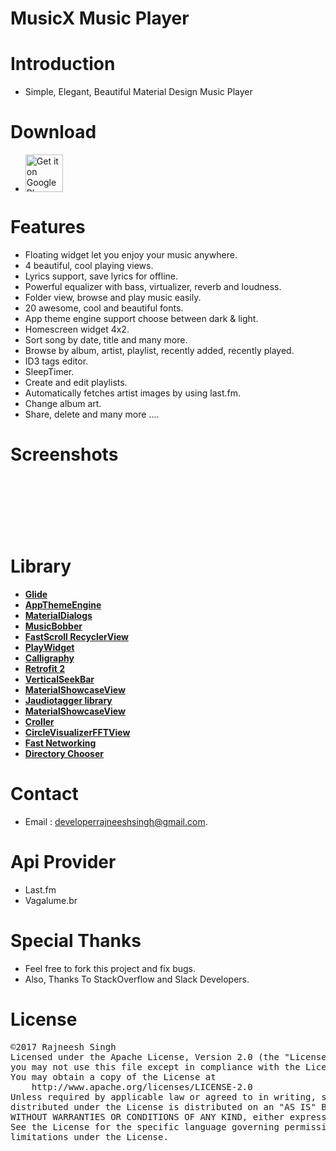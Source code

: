 # MusicX Music Player

# Introduction
- Simple, Elegant, Beautiful Material Design Music Player

# Download
- <p><a href="https://play.google.com/store/apps/details?id=com.rks.musicx"><img alt="Get it on Google Play" src="https://play.google.com/intl/en_us/badges/images/generic/en_badge_web_generic.png" height="60" data-canonical-src="https://play.google.com/intl/en_us/badges/images/apps/en-play-badge.png" style="max-width:100%;"></a></p>

# Features
- Floating widget let you enjoy your music anywhere.
- 4 beautiful, cool playing views.
- Lyrics support, save lyrics for offline.
- Powerful equalizer with bass, virtualizer, reverb and loudness.
- Folder view, browse and play music easily.
- 20 awesome, cool and beautiful fonts.
- App theme engine support choose between dark & light.
- Homescreen widget 4x2.
- Sort song by date, title and many more.
- Browse by album, artist, playlist, recently added, recently played.
- ID3 tags editor.
- SleepTimer.
- Create and edit playlists.
- Automatically fetches artist images by using last.fm.
- Change album art.
- Share, delete and many more .... 

# Screenshots
<p>
<img alt ="" src = "https://lh3.googleusercontent.com/_f0CVeUMgdWu4Dj8UUJvZA0GmH0C0bc6B3pYBA9F6tEUyzJfDv8jD27DTdMkC7K1Uh4=h900" style="max-width:25%;">

<img alt="" src="https://lh3.googleusercontent.com/CxbME-OuvCQTGHzTN1o6YiMP-VxbSUqmpDUxJkfmvk6HsBjuxkCdzXR3HsjgDYKliFTk=h900" style="max-width:25%;">
</p>
<p>
<img alt="" src="https://lh3.googleusercontent.com/v3e3PbCuXFjtf7gOeOCCD5mMMNgEeETpSWnkNoiHoXEgfw3NvOXamnb8edw-CbktS8k=h900" style="max-width:25%;">
</p>
<p>
<img alt="" src="https://lh3.googleusercontent.com/A6Ne2M4xeFYCpSbABZUL8YwRRjYZkMvDn6dowTcZmSzhtt0rBMqzbLpy16yLVIlzVQ=h900" style="max-width:25%;">
</p>
<p>
<img alt="" src="https://lh3.googleusercontent.com/tMIJC9eOwk1FAuMg94c84vdeiReJUpOMo6rU8heif_oFDu_Qcl2JsUgeXcyVbH4aQxw=h900" style="max-width:25%;">
</p>
<p>
<img alt="" src="https://lh3.googleusercontent.com/s19CjGQQm8r_2U5qsGHZu5Klv1TscGjqSnddSiEUJrnrSJMF3nxTaJf9ovjhb5XT8g=h900" style="max-width:25%;">
</p>
<p>
<img alt="" src="https://lh3.googleusercontent.com/ms9XiYqPOK7aYQSDefxSbwnLyHF-EvoRvB-6vmO0rWj9t1c9O1CBgknbCY5TMZf61A=h900"
style="max_width:25%;">
</p>

# Library
<p>
 <ul>
 <li>
       <a href="https://github.com/bumptech/glide"><b>Glide</b></a>
 </li>
     <li>
        <a href="https://github.com/afollestad/app-theme-engine"><b>AppThemeEngine</b></a>    
    </li>
    <li>
        <a href="https://github.com/afollestad/material-dialogs"><b>MaterialDialogs</b></a>
    </li>
    <li>
        <a href="https://github.com/Cleveroad/MusicBobber"><b>MusicBobber</b></a>
    </li>
        <li>
        <a href="https://github.com/timusus/RecyclerView-FastScroll"><b>FastScroll RecyclerView</b></a>
    </li>
       <li>
        <a href="https://github.com/Cleveroad/PlayWidget"><b>PlayWidget</b></a>
    </li>
    <li>
        <a href="https://github.com/chrisjenx/Calligraphy"><b>Calligraphy</b></a>
    </li>
    <li>
        <a href="http://square.github.io/retrofit/"><b>Retrofit 2</b></a>
    </li>
       <li>
        <a href="https://github.com/h6ah4i/android-verticalseekbar"><b>VerticalSeekBar</b></a>
    </li>
        <li>
        <a href="https://github.com/deano2390/MaterialShowcaseView"><b>MaterialShowcaseView</b></a>
    </li>
        <li>
        <a href="https://bitbucket.org/ijabz/jaudiotagger"><b>Jaudiotagger library</b></a>
    </li>
    <li>
        <a href="https://github.com/paolorotolo/AppIntro"><b>MaterialShowcaseView</b></a>
    </li>
    <li>
        <a href= "https://github.com/harjot-oberai/Croller"><b>Croller</b></a>
    </li>
    <li>
        <a href="https://github.com/HudsonAndroid/CircleVisualizerFFTView"><b>CircleVisualizerFFTView</b></a>
    </li>
    <li>
        <a href="https://github.com/amitshekhariitbhu/Fast-Android-Networking"><b>Fast Networking</b></a>
    </li>
    <li>
        <a href="https://github.com/codekidX/storage-chooser"><b>Directory Chooser</b></a>
    </li>
 </ul>
 </p>
 
# Contact 
- Email : developerrajneeshsingh@gmail.com.</b>

# Api Provider 
- Last.fm
- Vagalume.br

# Special Thanks
- Feel free to fork this project and fix bugs.
- Also, Thanks To StackOverflow and Slack Developers.

# License
<pre>©2017 Rajneesh Singh 
Licensed under the Apache License, Version 2.0 (the "License");
you may not use this file except in compliance with the License.
You may obtain a copy of the License at
    http://www.apache.org/licenses/LICENSE-2.0
Unless required by applicable law or agreed to in writing, software
distributed under the License is distributed on an "AS IS" BASIS,
WITHOUT WARRANTIES OR CONDITIONS OF ANY KIND, either express or implied.
See the License for the specific language governing permissions and
limitations under the License.</pre>
